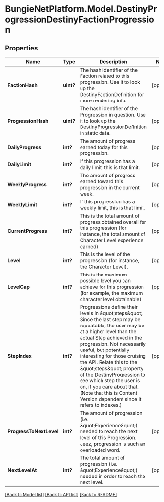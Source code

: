 # BungieNetPlatform.Model.DestinyProgressionDestinyFactionProgression
## Properties

Name | Type | Description | Notes
------------ | ------------- | ------------- | -------------
**FactionHash** | **uint?** | The hash identifier of the Faction related to this progression. Use it to look up the DestinyFactionDefinition for more rendering info. | [optional] 
**ProgressionHash** | **uint?** | The hash identifier of the Progression in question. Use it to look up the DestinyProgressionDefinition in static data. | [optional] 
**DailyProgress** | **int?** | The amount of progress earned today for this progression. | [optional] 
**DailyLimit** | **int?** | If this progression has a daily limit, this is that limit. | [optional] 
**WeeklyProgress** | **int?** | The amount of progress earned toward this progression in the current week. | [optional] 
**WeeklyLimit** | **int?** | If this progression has a weekly limit, this is that limit. | [optional] 
**CurrentProgress** | **int?** | This is the total amount of progress obtained overall for this progression (for instance, the total amount of Character Level experience earned) | [optional] 
**Level** | **int?** | This is the level of the progression (for instance, the Character Level). | [optional] 
**LevelCap** | **int?** | This is the maximum possible level you can achieve for this progression (for example, the maximum character level obtainable) | [optional] 
**StepIndex** | **int?** | Progressions define their levels in \&quot;steps\&quot;. Since the last step may be repeatable, the user may be at a higher level than the actual Step achieved in the progression. Not necessarily useful, but potentially interesting for those cruising the API. Relate this to the \&quot;steps\&quot; property of the DestinyProgression to see which step the user is on, if you care about that. (Note that this is Content Version dependent since it refers to indexes.) | [optional] 
**ProgressToNextLevel** | **int?** | The amount of progression (i.e. \&quot;Experience\&quot;) needed to reach the next level of this Progression. Jeez, progression is such an overloaded word. | [optional] 
**NextLevelAt** | **int?** | The total amount of progression (i.e. \&quot;Experience\&quot;) needed in order to reach the next level. | [optional] 

[[Back to Model list]](../README.md#documentation-for-models) [[Back to API list]](../README.md#documentation-for-api-endpoints) [[Back to README]](../README.md)


